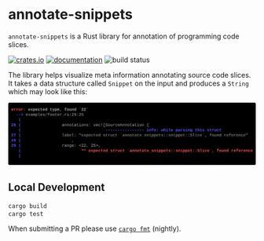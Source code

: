 # annotate-snippets

`annotate-snippets` is a Rust library for annotation of programming code slices.

[![crates.io](https://img.shields.io/crates/v/annotate-snippets.svg)](https://crates.io/crates/annotate-snippets)
[![documentation](https://img.shields.io/badge/docs-master-blue.svg)][Documentation]
![build status](https://github.com/rust-lang/annotate-snippets-rs/actions/workflows/ci.yml/badge.svg)

The library helps visualize meta information annotating source code slices.
It takes a data structure called `Snippet` on the input and produces a `String`
which may look like this:

![Screenshot](./examples/expected_type.svg)

Local Development
-----------------

    cargo build
    cargo test

When submitting a PR please use  [`cargo fmt`][] (nightly).

[`cargo fmt`]: https://github.com/rust-lang/rustfmt

[Documentation]: https://docs.rs/annotate-snippets/
